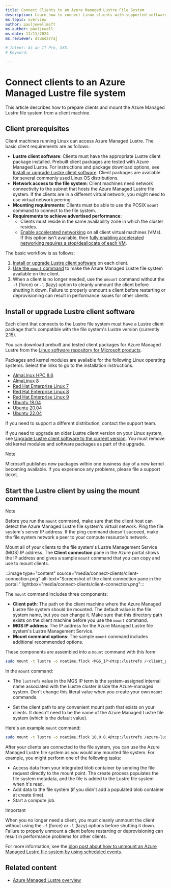 ```yaml
---
title: Connect Clients to an Azure Managed Lustre File System
description: Learn how to connect Linux clients with supported software versions to an Azure Managed Lustre file system.
ms.topic: overview
author: pauljewellmsft
ms.author: pauljewell
ms.date: 11/11/2024
ms.reviewer: dsundarraj

# Intent: As an IT Pro, XXX.
# Keyword: 

---
```


# Connect clients to an Azure Managed Lustre file system

This article describes how to prepare clients and mount the Azure Managed Lustre file system from a client machine.

## Client prerequisites

Client machines running Linux can access Azure Managed Lustre. The basic client requirements are as follows:

- **Lustre client software**: Clients must have the appropriate Lustre client package installed. Prebuilt client packages are tested with Azure Managed Lustre. For instructions and package download options, see [Install or upgrade Lustre client software](#install-or-upgrade-lustre-client-software). Client packages are available for several commonly used Linux OS distributions.
- **Network access to the file system**: Client machines need network connectivity to the subnet that hosts the Azure Managed Lustre file system. If the clients are in a different virtual network, you might need to use virtual network peering.
- **Mounting requirements**: Clients must be able to use the POSIX `mount` command to connect to the file system.
- **Requirements to achieve advertised performance**:
  - Clients must reside in the same availability zone in which the cluster resides.
  - [Enable accelerated networking](/azure/virtual-network/create-vm-accelerated-networking-cli#confirm-that-accelerated-networking-is-enabled) on all client virtual machines (VMs). If this option isn't available, then [fully enabling accelerated networking requires a stop/deallocate of each VM](/azure/virtual-network/accelerated-networking-overview#enabling-accelerated-networking-on-a-running-vm).

The basic workflow is as follows:

1. [Install or upgrade Lustre client software](#install-or-upgrade-lustre-client-software) on each client.
1. [Use the `mount` command](#start-the-lustre-client-using-the-mount-command) to make the Azure Managed Lustre file system available on the client.
1. When a client is no longer needed, use the `umount` command without the `-f` (force) or `-l` (lazy) option to cleanly unmount the client before shutting it down. Failure to properly unmount a client before restarting or deprovisioning can result in performance issues for other clients.

## Install or upgrade Lustre client software

Each client that connects to the Lustre file system must have a Lustre client package that's compatible with the file system's Lustre version (currently 2.15).

You can download prebuilt and tested client packages for Azure Managed Lustre from the [Linux software repository for Microsoft products](/windows-server/administration/linux-package-repository-for-microsoft-software).

Packages and kernel modules are available for the following Linux operating systems. Select the links to go to the installation instructions.

- [AlmaLinux HPC 8.6](install-hpc-alma-86.md)
- [AlmaLinux 8](install-rhel-8.md)
- [Red Hat Enterprise Linux 7](install-rhel-7.md)
- [Red Hat Enterprise Linux 8](install-rhel-8.md)
- [Red Hat Enterprise Linux 9](install-rhel-9.md)
- [Ubuntu 18.04](install-ubuntu-18.md)
- [Ubuntu 20.04](install-ubuntu-20.md)
- [Ubuntu 22.04](install-ubuntu-22.md)

If you need to support a different distribution, contact the support team.

If you need to upgrade an older Lustre client version on your Linux system, see [Upgrade Lustre client software to the current version](client-upgrade.md). You must remove old kernel modules and software packages as part of the upgrade.

> [!NOTE]
> Microsoft publishes new packages within one business day of a new kernel becoming available. If you experience any problems, please file a support ticket.

## Start the Lustre client by using the mount command

> [!NOTE]
> Before you run the `mount` command, make sure that the client host can detect the Azure Managed Lustre file system's virtual network. Ping the file system's server IP address. If the ping command doesn't succeed, make the file system network a peer to your compute resource's network.

Mount all of your clients to the file system's Lustre Management Service (MGS) IP address. The **Client connection** pane in the Azure portal shows the IP address and gives a sample `mount` command that you can copy and use to mount clients.

:::image type="content" source="media/connect-clients/client-connection.png" alt-text="Screenshot of the client connection pane in the portal." lightbox="media/connect-clients/client-connection.png":::

The `mount` command includes three components:

- **Client path**: The path on the client machine where the Azure Managed Lustre file system should be mounted. The default value is the file system name, but you can change it. Make sure that this directory path exists on the client machine before you use the `mount` command.
- **MGS IP address**: The IP address for the Azure Managed Lustre file system's Lustre Management Service.
- **Mount command options**: The sample `mount` command includes additional recommended options.

These components are assembled into a `mount` command with this form:

```bash
sudo mount -t lustre -o noatime,flock <MGS_IP>@tcp:/lustrefs /<client_path>
```

In the `mount` command:

- The `lustrefs` value in the MGS IP term is the system-assigned internal name associated with the Lustre cluster inside the Azure-managed system. Don't change this literal value when you create your own `mount` commands.

- Set the client path to any convenient mount path that exists on your clients. It doesn't need to be the name of the Azure Managed Lustre file system (which is the default value).

Here's an example `mount` command:

```bash
sudo mount -t lustre -o noatime,flock 10.0.0.4@tcp:/lustrefs /azure-lustre-mount
```

After your clients are connected to the file system, you can use the Azure Managed Lustre file system as you would any mounted file system. For example, you might perform one of the following tasks:

- Access data from your integrated blob container by sending the file request directly to the mount point. The create process populates the file system metadata, and the file is added to the Lustre file system when it's read.
- Add data to the file system (if you didn't add a populated blob container at create time).
- Start a compute job.

> [!IMPORTANT]
> When you no longer need a client, you must cleanly unmount the client without using the `-f` (force) or `-l` (lazy) options before shutting it down. Failure to properly unmount a client before restarting or deprovisioning can result in performance problems for other clients.
>
> For more information, see the [blog post about how to unmount an Azure Managed Lustre file system by using scheduled events](https://techcommunity.microsoft.com/t5/azure-high-performance-computing/how-to-unmount-azure-managed-lustre-filesystem-using-azure/ba-p/3917814).

## Related content

- [Azure Managed Lustre overview](amlfs-overview.md)
